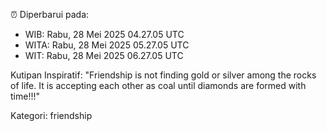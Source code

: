 ⏰ Diperbarui pada:
- WIB: Rabu, 28 Mei 2025 04.27.05 UTC
- WITA: Rabu, 28 Mei 2025 05.27.05 UTC
- WIT: Rabu, 28 Mei 2025 06.27.05 UTC

Kutipan Inspiratif:
"Friendship is not finding gold or silver among the rocks of life. It is accepting each other as coal until diamonds are formed with time!!!"


Kategori: friendship

